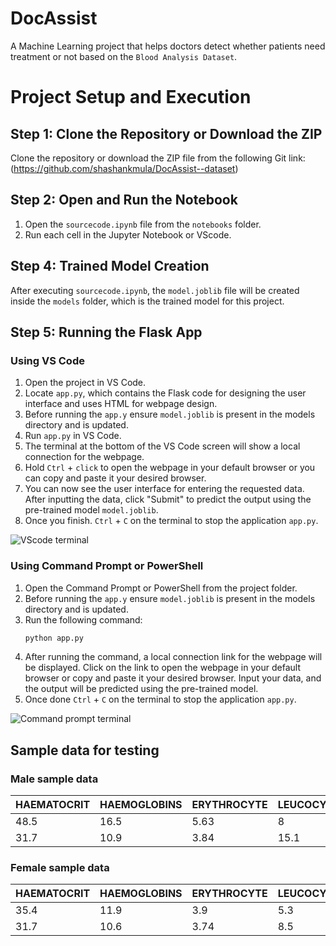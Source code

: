 # DocAssist
A Machine Learning project that helps doctors detect whether patients need treatment or not based on the `Blood Analysis Dataset`.

# Project Setup and Execution

## Step 1: Clone the Repository or Download the ZIP

Clone the repository or download the ZIP file from the following Git link:
(https://github.com/shashankmula/DocAssist--dataset)



## Step 2: Open and Run the Notebook

1. Open the `sourcecode.ipynb` file from the `notebooks` folder.
2. Run each cell in the Jupyter Notebook or VScode.

## Step 4: Trained Model Creation

After executing `sourcecode.ipynb`, the `model.joblib` file will be created inside the `models` folder, which is the trained model for this project.

## Step 5: Running the Flask App

### Using VS Code

1. Open the project in VS Code.
2. Locate `app.py`, which contains the Flask code for designing the user interface and uses HTML for webpage design.
3. Before running the `app.y` ensure `model.joblib` is present in the models directory and is updated.
4. Run `app.py` in VS Code.
5. The terminal at the bottom of the VS Code screen will show a local connection for the webpage.
6. Hold `Ctrl` + `click` to open the webpage in your default browser or you can copy and paste it your desired browser.
7. You can now see the user interface for entering the requested data. After inputting the data, click "Submit" to predict the output using the pre-trained model `model.joblib`.
8. Once you finish. `Ctrl` + `C` on the terminal to stop the application `app.py`.

![VScode terminal](static/vscode_terminal.jpg)

### Using Command Prompt or PowerShell

1. Open the Command Prompt or PowerShell from the project folder.
2. Before running the `app.y` ensure `model.joblib` is present in the models directory and is updated.
3. Run the following command:
   ```sh
   python app.py
4. After running the command, a local connection link for the webpage will be displayed. Click on the link to open the webpage in your default browser or copy and paste it your desired browser. Input your data, and the output will be predicted using the pre-trained model.
5. Once done `Ctrl` + `C` on the terminal to stop the application `app.py`.

![Command prompt terminal](static/command_prompt_terminal.jpg)

## Sample data for testing

### Male sample data
| HAEMATOCRIT | HAEMOGLOBINS | ERYTHROCYTE | LEUCOCYTE | THROMBOCYTE | MCH  | MCHC | MCV  | AGE | SEX |
|--------------|--------------|-------------|-----------|-------------|------|------|------|-----|-----|
| 48.5         | 16.5         | 5.63        | 8         | 299         | 29.3 | 34   | 86.1 | 29  | M   |
| 31.7         | 10.9         | 3.84        | 15.1      | 45          | 27.3 | 33.1 | 82.6 | 71  | M   |


### Female sample data
| HAEMATOCRIT | HAEMOGLOBINS | ERYTHROCYTE | LEUCOCYTE | THROMBOCYTE | MCH  | MCHC | MCV  | AGE | SEX |
|--------------|--------------|-------------|-----------|-------------|------|------|------|-----|-----|
| 35.4         | 11.9         | 3.9         | 5.3       | 243         | 30.5 | 33.6 | 90.8 | 35  | F   |
| 31.7         | 10.6         | 3.74        | 8.5       | 268         | 28.3 | 33.4 | 84.8 | 24  | F   |
